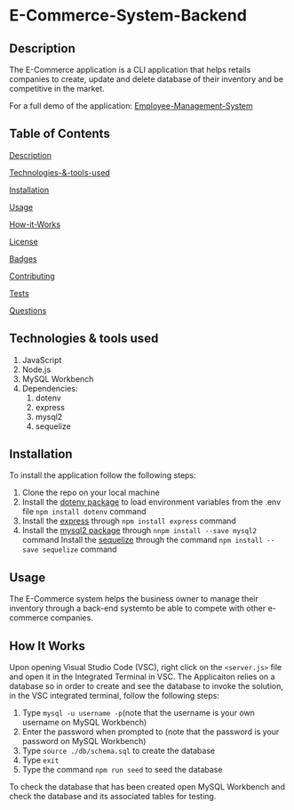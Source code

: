 # E-Commerce-System-Backend
## Description
The E-Commerce application is a CLI application that helps retails companies to create, update and delete database of their inventory and be competitive in the market. 

For a full demo of the application: [Employee-Management-System](https://drive.google.com/file/d/12OrABRF4db-PyWqbZrTnihA8RzW7JsPh/view)

## Table of Contents

[Description](#description)

[Technologies-&-tools-used](#Technologies-&-tools-used)

[Installation](#Installation)

[Usage](#usage)

[How-it-Works](#How-it-Works)

[License](#License)

[Badges](#Badges)

[Contributing](#contributing)

[Tests](#tests)

[Questions](#questions)

## Technologies & tools used
1. JavaScript
2. Node.js
3. MySQL Workbench
4. Dependencies:
    1. dotenv
    2. express
    3. mysql2
    4. sequelize 

## Installation
To install the application follow the following steps:
1. Clone the repo on your local machine
2. Install the [dotenv package](https://www.npmjs.com/package/dotenv) to load environment variables from the .env file `npm install dotenv` command
3. Install the [express](https://www.npmjs.com/package/express) through `npm install express` command
4. Install the [mysql2 package](https://www.npmjs.com/package/mysql2) through `nnpm install --save mysql2` command
Install the [sequelize](https://sequelize.org/) through the command `npm install --save sequelize` command

## Usage
The E-Commerce system helps the business owner to manage their inventory through a back-end systemto be able to compete with other e-commerce companies.

## How It Works
Upon opening Visual Studio Code (VSC), right click on the `<server.js>` file and open it in the Integrated Terminal in VSC. The Applicaiton relies on a database so in order to create and see the database to invoke the solution, in the VSC integrated terminal, follow the following steps:
1. Type `mysql -u username -p`(note that the username is your own username on MySQL Workbench)
2. Enter the password when prompted to (note that the password is your password on MySQL Workbench)
3. Type `source ./db/schema.sql` to create the database
4. Type `exit`
5. Type the command `npm run seed` to seed the database

To check the database that has been created open MySQL Workbench and check the database and its associated tables for testing.


